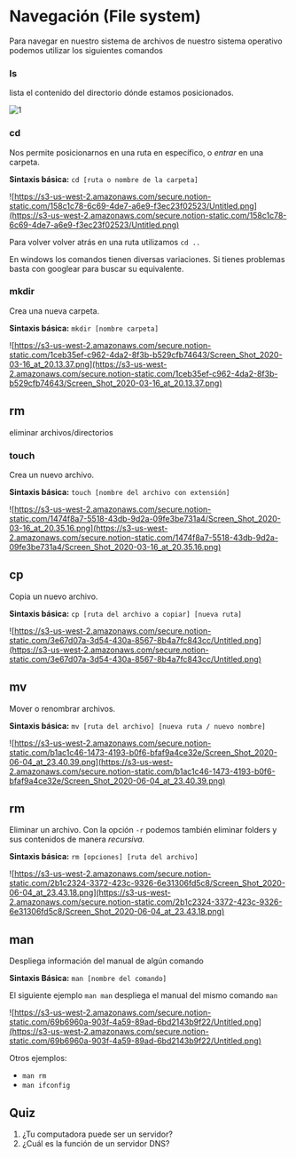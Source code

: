 # Navegación (File system)

Para navegar en nuestro sistema de archivos de nuestro sistema operativo podemos utilizar los siguientes comandos

### ls

lista el contenido del directorio dónde estamos posicionados.

![1](https://s3.us-west-2.amazonaws.com/secure.notion-static.com/275c0772-a834-48ba-b304-1141175bfc96/Untitled.png?X-Amz-Algorithm=AWS4-HMAC-SHA256&X-Amz-Credential=AKIAT73L2G45O3KS52Y5%2F20200710%2Fus-west-2%2Fs3%2Faws4_request&X-Amz-Date=20200710T163817Z&X-Amz-Expires=86400&X-Amz-Signature=ddca074dd5e71a98c05e62a028f47ee80e7c906513794e3125b33d0eac8fc162&X-Amz-SignedHeaders=host&response-content-disposition=filename%20%3D"Untitled.png")

### cd

Nos permite posicionarnos en una ruta en específico, o *entrar* en una carpeta. 

**Sintaxis básica:** `cd [ruta o nombre de la carpeta]` 

![https://s3-us-west-2.amazonaws.com/secure.notion-static.com/158c1c78-6c69-4de7-a6e9-f3ec23f02523/Untitled.png](https://s3-us-west-2.amazonaws.com/secure.notion-static.com/158c1c78-6c69-4de7-a6e9-f3ec23f02523/Untitled.png)

Para volver volver atrás en una ruta utilizamos `cd ..` 

En windows los comandos tienen diversas variaciones. Si tienes problemas basta con googlear para buscar su equivalente.

### mkdir

Crea una nueva carpeta.

**Sintaxis básica:** `mkdir [nombre carpeta]`

![https://s3-us-west-2.amazonaws.com/secure.notion-static.com/1ceb35ef-c962-4da2-8f3b-b529cfb74643/Screen_Shot_2020-03-16_at_20.13.37.png](https://s3-us-west-2.amazonaws.com/secure.notion-static.com/1ceb35ef-c962-4da2-8f3b-b529cfb74643/Screen_Shot_2020-03-16_at_20.13.37.png)

## rm

eliminar archivos/directorios

### touch

Crea un nuevo archivo.

**Sintaxis básica:** `touch [nombre del archivo con extensión]`

![https://s3-us-west-2.amazonaws.com/secure.notion-static.com/1474f8a7-5518-43db-9d2a-09fe3be731a4/Screen_Shot_2020-03-16_at_20.35.16.png](https://s3-us-west-2.amazonaws.com/secure.notion-static.com/1474f8a7-5518-43db-9d2a-09fe3be731a4/Screen_Shot_2020-03-16_at_20.35.16.png)

## cp

Copia un nuevo archivo.

**Sintaxis básica:** `cp [ruta del archivo a copiar] [nueva ruta]`

![https://s3-us-west-2.amazonaws.com/secure.notion-static.com/3e67d07a-3d54-430a-8567-8b4a7fc843cc/Untitled.png](https://s3-us-west-2.amazonaws.com/secure.notion-static.com/3e67d07a-3d54-430a-8567-8b4a7fc843cc/Untitled.png)

## mv

Mover o renombrar archivos.

**Sintaxis básica:** `mv [ruta del archivo] [nueva ruta / nuevo nombre]`

![https://s3-us-west-2.amazonaws.com/secure.notion-static.com/b1ac1c46-1473-4193-b0f6-bfaf9a4ce32e/Screen_Shot_2020-06-04_at_23.40.39.png](https://s3-us-west-2.amazonaws.com/secure.notion-static.com/b1ac1c46-1473-4193-b0f6-bfaf9a4ce32e/Screen_Shot_2020-06-04_at_23.40.39.png)

## rm

Eliminar un archivo. Con la opción `-r` podemos también eliminar folders y sus contenidos de manera *recursiva.*

**Sintaxis básica:** `rm [opciones] [ruta del archivo]`

![https://s3-us-west-2.amazonaws.com/secure.notion-static.com/2b1c2324-3372-423c-9326-6e31306fd5c8/Screen_Shot_2020-06-04_at_23.43.18.png](https://s3-us-west-2.amazonaws.com/secure.notion-static.com/2b1c2324-3372-423c-9326-6e31306fd5c8/Screen_Shot_2020-06-04_at_23.43.18.png)

## man

Despliega información del manual de algún comando

**Sintaxis Básica:** `man [nombre del comando]`

El siguiente ejemplo `man man` despliega el manual del mismo comando `man` 

![https://s3-us-west-2.amazonaws.com/secure.notion-static.com/69b6960a-903f-4a59-89ad-6bd2143b9f22/Untitled.png](https://s3-us-west-2.amazonaws.com/secure.notion-static.com/69b6960a-903f-4a59-89ad-6bd2143b9f22/Untitled.png)

Otros ejemplos:

- `man rm`
- `man ifconfig`


## Quiz

1. ¿Tu computadora puede ser un servidor?
2. ¿Cuál es la función de un servidor DNS?
